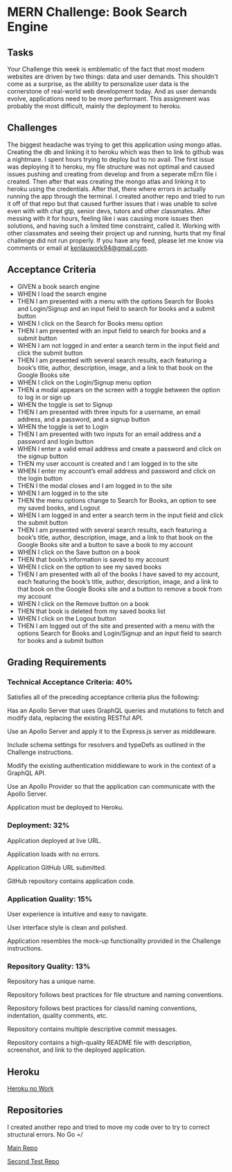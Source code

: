 # MERN Challenge: Book Search Engine

## Tasks

Your Challenge this week is emblematic of the fact that most modern websites are driven by two things: data and user demands. This shouldn't come as a surprise, as the ability to personalize user data is the cornerstone of real-world web development today. And as user demands evolve, applications need to be more performant. This assignment was probably the most difficult, mainly the deployment to heroku.

## Challenges

The biggest headache was trying to get this application using mongo atlas. Creating the db and linking it to heroku which was then to link to github was a nightmare. I spent hours trying to deploy but to no avail. The first issue was deploying it to heroku, my file structure was not optimal and caused issues pushing and creating from develop and from a seperate mErn file i created. Then after that was creating the mongo atlas and linking it to heroku using the credentials. After that, there where errors in actually running the app through the terminal. I created another repo and tried to run it off of that repo but that caused further issues that i was unable to solve even with with chat gtp, senior devs, tutors and other classmates. After messing with it for hours, feeling like i was causing more issues then solutions, and having such a limited time constraint, called it. Working with other classmates and seeing their project up and running, hurts that my final challenge did not run properly. If you have any feed, please let me know via comments or email at kenlauwork94@gmail.com.

## Acceptance Criteria

- GIVEN a book search engine
- WHEN I load the search engine
- THEN I am presented with a menu with the options Search for Books and Login/Signup and an input field to search for books and a submit button
- WHEN I click on the Search for Books menu option
- THEN I am presented with an input field to search for books and a submit button
- WHEN I am not logged in and enter a search term in the input field and click the submit button
- THEN I am presented with several search results, each featuring a book’s title, author, description, image, and a link to that book on the Google Books site
- WHEN I click on the Login/Signup menu option
- THEN a modal appears on the screen with a toggle between the option to log in or sign up
- WHEN the toggle is set to Signup
- THEN I am presented with three inputs for a username, an email address, and a password, and a signup button
- WHEN the toggle is set to Login
- THEN I am presented with two inputs for an email address and a password and login button
- WHEN I enter a valid email address and create a password and click on the signup button
- THEN my user account is created and I am logged in to the site
- WHEN I enter my account’s email address and password and click on the login button
- THEN I the modal closes and I am logged in to the site
- WHEN I am logged in to the site
- THEN the menu options change to Search for Books, an option to see my saved books, and Logout
- WHEN I am logged in and enter a search term in the input field and click the submit button
- THEN I am presented with several search results, each featuring a book’s title, author, description, image, and a link to that book on the Google Books site and a button to save a book to my account
- WHEN I click on the Save button on a book
- THEN that book’s information is saved to my account
- WHEN I click on the option to see my saved books
- THEN I am presented with all of the books I have saved to my account, each featuring the book’s title, author, description, image, and a link to that book on the Google Books site and a button to remove a book from my account
- WHEN I click on the Remove button on a book
- THEN that book is deleted from my saved books list
- WHEN I click on the Logout button
- THEN I am logged out of the site and presented with a menu with the options Search for Books and Login/Signup and an input field to search for books and a submit button

## Grading Requirements

### Technical Acceptance Criteria: 40%

Satisfies all of the preceding acceptance criteria plus the following:

Has an Apollo Server that uses GraphQL queries and mutations to fetch and modify data, replacing the existing RESTful API.

Use an Apollo Server and apply it to the Express.js server as middleware.

Include schema settings for resolvers and typeDefs as outlined in the Challenge instructions.

Modify the existing authentication middleware to work in the context of a GraphQL API.

Use an Apollo Provider so that the application can communicate with the Apollo Server.

Application must be deployed to Heroku.

### Deployment: 32%

Application deployed at live URL.

Application loads with no errors.

Application GitHub URL submitted.

GitHub repository contains application code.

### Application Quality: 15%

User experience is intuitive and easy to navigate.

User interface style is clean and polished.

Application resembles the mock-up functionality provided in the Challenge instructions.

### Repository Quality: 13%

Repository has a unique name.

Repository follows best practices for file structure and naming conventions.

Repository follows best practices for class/id naming conventions, indentation, quality comments, etc.

Repository contains multiple descriptive commit messages.

Repository contains a high-quality README file with description, screenshot, and link to the deployed application.

## Heroku

[Heroku no Work](https://newmern-8fe69d722ee4.herokuapp.com/)

## Repositories

I created another repo and tried to move my code over to try to correct structural errors. No Go =/

[Main Repo](https://github.com/Kenlau94/mErn)

[Second Test Repo](https://github.com/Kenlau94/newMerN)

